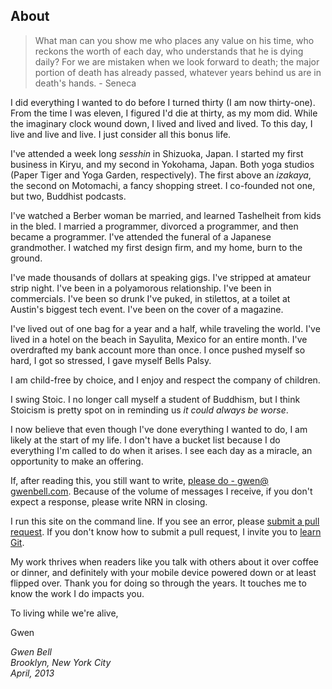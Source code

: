About
-----

<blockquote>What man can you show me who places any value on his time, who reckons the worth of each day, who understands that he is dying daily? For we are mistaken when we look forward to death; the major portion of death has already passed, whatever years behind us are in death's hands. - Seneca </blockquote>

I did everything I wanted to do before I turned thirty (I am now thirty-one). From the time I was eleven, I figured I'd die at thirty, as my mom did. While the imaginary clock wound down, I lived and lived and lived. To this day, I live and live and live. I just consider all this bonus life.

I've attended a week long _sesshin_ in Shizuoka, Japan. I started my first business in Kiryu, and my second in Yokohama, Japan. Both yoga studios (Paper Tiger and Yoga Garden, respectively). The first above an _izakaya_, the second on Motomachi, a fancy shopping street. I co-founded not one, but two, Buddhist podcasts.

I've watched a Berber woman be married, and learned Tashelheit from kids in the bled. I married a programmer, divorced a programmer, and then became a programmer. I've attended the funeral of a Japanese grandmother. I watched my first design firm, and my home, burn to the ground.

I've made thousands of dollars at speaking gigs. I've stripped at amateur strip night. I've been in a polyamorous relationship. I've been in commercials. I've been so drunk I've puked, in stilettos, at a toilet at Austin's biggest tech event. I've been on the cover of a magazine.

I've lived out of one bag for a year and a half, while traveling the world. I've lived in a hotel on the beach in Sayulita, Mexico for an entire month. I've overdrafted my bank account more than once. I once pushed myself so hard, I got so stressed, I gave myself Bells Palsy. 

I am child-free by choice, and I enjoy and respect the company of children.

I swing Stoic. I no longer call myself a student of Buddhism, but I think Stoicism is pretty spot on in reminding us _it could always be worse_.

I now believe that even though I've done everything I wanted to do, I am likely at the start of my life. I don't have a bucket list because I do everything I'm called to do when it arises. I see each day as a miracle, an opportunity to make an offering.
		
If, after reading this, you still want to write, [please do - gwen@ gwenbell.com](mailto:gwen@gwenbell.com). Because of the volume of messages I receive, if you don't expect a response, please write NRN in closing.

I run this site on the command line. If you see an error, please [submit a pull request](https://github.com/gwenbell). If you don't know how to submit a pull request, I invite you to <a href="http://git.gwenbell.com">learn Git</a>.

My work thrives when readers like you talk with others about it over coffee or dinner, and definitely with your mobile device powered down or at least flipped over. Thank you for doing so through the years. It touches me to know the work I do impacts you.

To living while we're alive,

Gwen

_Gwen Bell_</br>
_Brooklyn, New York City_</br>
_April, 2013_